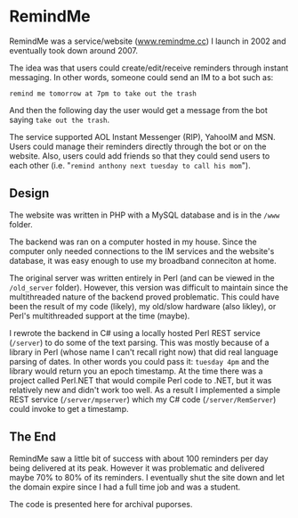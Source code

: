 # RemindMe

RemindMe was a service/website (www.remindme.cc) I launch in 2002 and eventually took down around 2007. 

The idea was that users could create/edit/receive reminders through instant messaging. In other words, someone could send an IM to a bot such as:

`remind me tomorrow at 7pm to take out the trash`

And then the following day the user would get a message from the bot saying `take out the trash`. 

The service supported AOL Instant Messenger (RIP), YahooIM and MSN. Users could manage their reminders directly through the bot or on the website. Also, users could add friends so that they could send users to each other (i.e. "`remind anthony next tuesday to call his mom`").

## Design

The website was written in PHP with a MySQL database and is in the `/www` folder. 

The backend was ran on a computer hosted in my house. Since the computer only needed connections to the IM services and the website's database, it was easy enough to use my broadband conneciton at home. 

The original server was written entirely in Perl (and can be viewed in the `/old_server` folder). However, this version was difficult to maintain since the multithreaded nature of the backend proved problematic. This could have been the result of my code (likely), my old/slow hardware (also likley), or Perl's multithreaded support at the time (maybe). 

I rewrote the backend in C# using a locally hosted Perl REST service (`/server`) to do some of the text parsing. This was mostly because of a library in Perl (whose name I can't recall right now) that did real language parsing of dates. In other words you could pass it: `tuesday 4pm` and the library would return you an epoch timestamp. At the time there was a project called Perl.NET that would compile Perl code to .NET, but it was relatively new and didn't work too well. As a result I implemented a simple REST service (`/server/mpserver`) which my C# code (`/server/RemServer`) could invoke to get a timestamp.

## The End

RemindMe saw a little bit of success with about 100 reminders per day being delivered at its peak. However it was problematic and delivered maybe 70% to 80% of its reminders. I eventually shut the site down and let the domain expire since I had a full time job and was a student.

The code is presented here for archival puporses.
